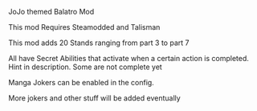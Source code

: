 JoJo themed Balatro Mod

This mod Requires Steamodded and Talisman

This mod adds 20 Stands ranging from part 3 to part 7

All have Secret Abilities that activate when a certain action is completed. Hint in description. Some are not complete yet

Manga Jokers can be enabled in the config.

More jokers and other stuff will be added eventually